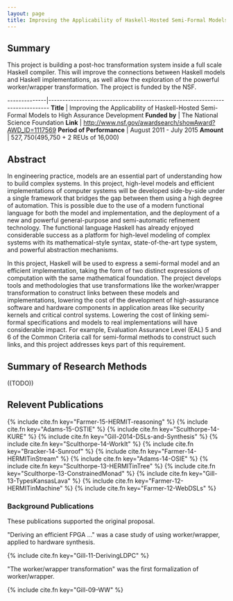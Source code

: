 ```yaml
---
layout: page
title: Improving the Applicability of Haskell-Hosted Semi-Formal Models to High Assurance Development
---
```


## Summary

This project is building a post-hoc transformation system inside a full scale Haskell compiler.
This will improve the connections between
Haskell models and Haskell implementations, as well allow
the exploration of the powerful worker/wrapper transformation.
The project is funded by the NSF.

--------------|------------------------------------------------------------------------------
**Title**     | Improving the Applicability of Haskell-Hosted Semi-Formal Models to High Assurance Development
**Funded&nbsp;by**       | The National Science Foundation
**Link**                 | <http://www.nsf.gov/awardsearch/showAward?AWD_ID=1117569>
**Period of Performance** | August 2011 - July 2015
**Amount**               | $527,750 ($495,750 + 2 REUs of 16,000)

## Abstract

In engineering practice, models are
an essential part of understanding how to build complex systems. In
this project, high-level models and efficient implementations of
computer systems will be developed side-by-side under a single
framework that bridges the gap between them using a high degree of
automation. This is possible due to the use of a modern functional
language for both the model and implementation, and the deployment of
a new and powerful general-purpose and semi-automatic refinement technology.
The functional language Haskell has already enjoyed considerable
success as a platform for high-level modeling of complex systems with
its mathematical-style syntax, state-of-the-art type system, and
powerful abstraction mechanisms.

In this project, Haskell will be used to express a semi-formal
model and an efficient implementation, taking the form of two distinct
expressions of computation with the same mathematical foundation.
The project develops tools and methodologies that use transformations like
the worker/wrapper transformation to construct links between these models
and implementations, lowering the cost of the development of
high-assurance software and hardware components in application
areas like security kernels and critical control systems.
Lowering the cost of linking semi-formal specifications and models to
real implementations will have considerable
impact. For example, Evaluation Assurance Level (EAL) 5 and 6 of the
Common Criteria call for semi-formal methods to construct such links,
and this project addresses keys part of this requirement.

## Summary of Research Methods

((TODO))

## Relevent Publications

{% include cite.fn key="Farmer-15-HERMIT-reasoning" %}
{% include cite.fn key="Adams-15-OSTIE" %}
{% include cite.fn key="Sculthorpe-14-KURE" %}
{% include cite.fn key="Gill-2014-DSLs-and-Synthesis" %}
{% include cite.fn key="Sculthorpe-14-WorkIt" %}
{% include cite.fn key="Bracker-14-Sunroof" %}
{% include cite.fn key="Farmer-14-HERMITinStream" %}
{% include cite.fn key="Adams-14-OSIE" %}
{% include cite.fn key="Sculthorpe-13-HERMITinTree" %}
{% include cite.fn key="Sculthorpe-13-ConstrainedMonad" %}
{% include cite.fn key="Gill-13-TypesKansasLava" %}
{% include cite.fn key="Farmer-12-HERMITinMachine" %}
{% include cite.fn key="Farmer-12-WebDSLs" %}

### Background Publications

These publications supported the original proposal.

"Deriving an efficient FPGA ..." was a case study of using worker/wrapper, applied
to hardware synthesis.

{% include cite.fn key="Gill-11-DerivingLDPC" %}

"The worker/wrapper transformation" was the first formalization of worker/wrapper.

{% include cite.fn key="Gill-09-WW" %}








